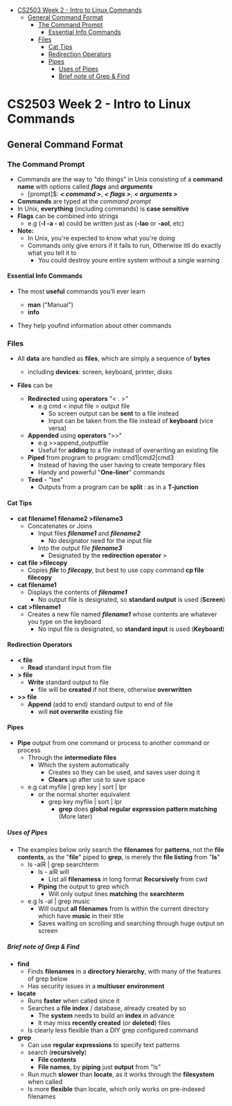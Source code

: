 - [CS2503 Week 2 - Intro to Linux Commands](#cs2503-week-2---intro-to-linux-commands)
  - [General Command Format](#general-command-format)
    - [The Command Prompt](#the-command-prompt)
      - [Essential Info Commands](#essential-info-commands)
    - [Files](#files)
      - [Cat Tips](#cat-tips)
      - [Redirection Operators](#redirection-operators)
      - [Pipes](#pipes)
        - [Uses of Pipes](#uses-of-pipes)
        - [Brief note of Grep & Find](#brief-note-of-grep--find)

# CS2503 Week 2 - Intro to Linux Commands

## General Command Format

### The Command Prompt

- Commands are the way to "do things" in Unix consisting of a **command name** with options called **_flags_** and **_arguments_**
  - [prompt]\$: **_< command >_**, **_< flags >_**, **_< arguments >_**
- **Commands** are typed at the _command prompt_
- In Unix, **everything** (including commands) is **case sensitive**
- **Flags** can be combined into strings
  - e.g (**-l -a - o**) could be written just as (**-lao** or **-aol**, etc)
- **Note:**
  - In Unix, you're expected to know what you're doing
  - Commands only give errors if it fails to run, Otherwise itll do exactly what you tell it to
    - You could destroy youre entire system without a single warning

#### Essential Info Commands

- The most **useful** commands you’ll ever learn

  - **man** ("Manual")
  - **info**

- They help youfind information about other commands

### Files

- All **data** are handled as **files**, which are simply a sequence of **bytes**

  - including **devices**: screen, keyboard, printer, disks

- **Files** can be
  - **Redirected** using **operators** "< . >"
    - e.g cmd < input file > output file
      - So screen output can be **sent** to a file instead
      - Input can be taken from the file instead of **keyboard** (vice versa)
  - **Appended** using **operators** ">>"
    - e.g >>append_outputfile
    - Useful for **adding** to a file instead of overwriting an existing file
  - **Piped** from program to program: cmd1|cmd2|cmd3
    - Instead of having the user having to create temporary files
    - Handy and powerful "**One-liner**" commands
  - **Teed** - "tee"
    - Outputs from a program can be **split** : as in a **T-junction**

#### Cat Tips

- **cat filename1 filename2 >filename3**
  - Concatenates or Joins
    - Input files **_filename1_** and **_filename2_**
      - No designator need for the input file
    - Into the output file **_filename3_**
      - Designated by the **redirection operator** >
- **cat file >filecopy**
  - Copies **_file_** to **_filecopy_**, but best to use copy command **cp file filecopy**
- **cat filename1**
  - Displays the contents of **_filename1_**
    - No output file is designated, so **standard output** is used (**Screen**)
- **cat >filename1**
  - Creates a new file named **_filename1_** whose contents are whatever you type on the keyboard
    - No input file is designated, so **standard input** is used (**Keyboard**)

#### Redirection Operators

- **< file**
  - **Read** standard input from file
- **> file**
  - **Write** standard output to file
    - file will be **created** if not there, otherwise **overwritten**
- **>> file**
  - **Append** (add to end) standard output to end of file
    - will **not overwrite** existing file

#### Pipes

- **Pipe** output from one command or process to another command or process
  - Through the **intermediate files**
    - Which the system automatically
      - Creates so they can be used, and saves user doing it
      - **Clears** up after use to save space
  - e.g cat myfile | grep key | sort | lpr
    - or the normal shorter equivalent
      - grep key myfile | sort | lpr
        - **grep** does **global regular expression pattern matching** (More later)

##### Uses of Pipes

- The examples below only search the **filenames** for **patterns**, not the **file contents**, as the "**file**" piped to **grep**, is merely the **file listing** from "**ls**"
  - ls -alR | grep searchterm
    - ls - alR will
      - List all **filenamess** in long format **Recursively** from cwd
    - **Piping** the output to grep which
      - Will only output lines **matching** the **searchterm**
  - e.g ls -al | grep music
    - Will output **all filenames** from ls within the current directory which have **music** in their title
    - Saves waiting on scrolling and searching through huge output on screen

##### Brief note of Grep & Find

- **find**
  - Finds **filenames** in a **directory hierarchy**, with many of the features of grep below
  - Has security issues in a **multiuser environment**
- **locate**
  - Runs **faster** when called since it
  - Searches a **file index** / database, already created by so
    - The **system** needs to build an **index** in advance
    - It may miss **recently created** (or **deleted**) files
  - Is clearly less flexible than a DIY grep configured command
- **grep**
  - Can use **regular expressions** to specify text patterns
  - search (**recursively**)
    - **File contents**
    - **File names**, by **piping** just **output** from "ls"
  - Run much **slower** than **locate**, as it works through the **filesystem** when called
  - Is more **flexible** than locate, which only works on pre-indexed filenames

